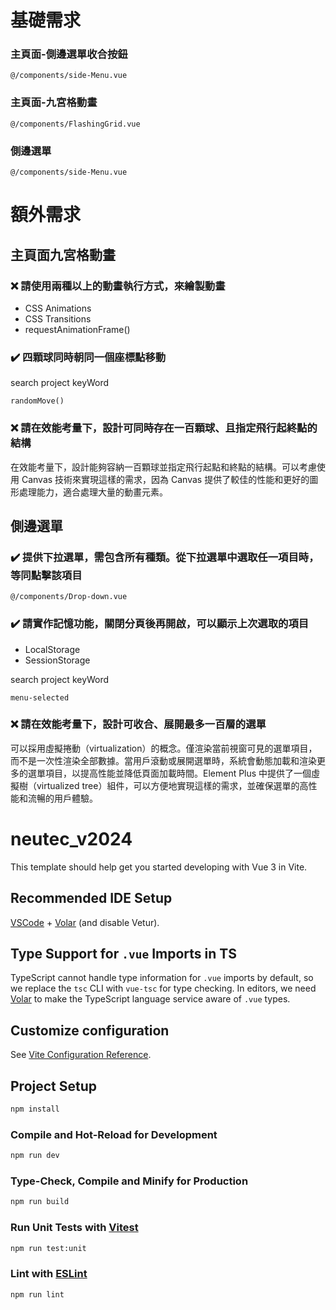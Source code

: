 # 基礎需求

### 主頁面-側邊選單收合按鈕

```
@/components/side-Menu.vue
```

### 主頁面-九宮格動畫

```
@/components/FlashingGrid.vue
```

### 側邊選單

```
@/components/side-Menu.vue
```

# 額外需求

## 主頁面九宮格動畫

### :x: 請使用兩種以上的動畫執行方式，來繪製動畫

- CSS Animations
- CSS Transitions
- requestAnimationFrame()

### :heavy_check_mark: 四顆球同時朝同一個座標點移動

search project keyWord

```
randomMove()
```

### :x: 請在效能考量下，設計可同時存在一百顆球、且指定飛行起終點的結構

在效能考量下，設計能夠容納一百顆球並指定飛行起點和終點的結構。可以考慮使用 Canvas 技術來實現這樣的需求，因為 Canvas 提供了較佳的性能和更好的圖形處理能力，適合處理大量的動畫元素。

## 側邊選單

### :heavy_check_mark: 提供下拉選單，需包含所有種類。從下拉選單中選取任一項目時，等同點擊該項目

```
@/components/Drop-down.vue
```

### :heavy_check_mark: 請實作記憶功能，關閉分頁後再開啟，可以顯示上次選取的項目

- LocalStorage
- SessionStorage

search project keyWord

```
menu-selected
```

### :x: 請在效能考量下，設計可收合、展開最多一百層的選單

可以採用虛擬捲動（virtualization）的概念。僅渲染當前視窗可見的選單項目，而不是一次性渲染全部數據。當用戶滾動或展開選單時，系統會動態加載和渲染更多的選單項目，以提高性能並降低頁面加載時間。Element Plus 中提供了一個虛擬樹（virtualized tree）組件，可以方便地實現這樣的需求，並確保選單的高性能和流暢的用戶體驗。

# neutec_v2024

This template should help get you started developing with Vue 3 in Vite.

## Recommended IDE Setup

[VSCode](https://code.visualstudio.com/) + [Volar](https://marketplace.visualstudio.com/items?itemName=Vue.volar) (and disable Vetur).

## Type Support for `.vue` Imports in TS

TypeScript cannot handle type information for `.vue` imports by default, so we replace the `tsc` CLI with `vue-tsc` for type checking. In editors, we need [Volar](https://marketplace.visualstudio.com/items?itemName=Vue.volar) to make the TypeScript language service aware of `.vue` types.

## Customize configuration

See [Vite Configuration Reference](https://vitejs.dev/config/).

## Project Setup

```sh
npm install
```

### Compile and Hot-Reload for Development

```sh
npm run dev
```

### Type-Check, Compile and Minify for Production

```sh
npm run build
```

### Run Unit Tests with [Vitest](https://vitest.dev/)

```sh
npm run test:unit
```

### Lint with [ESLint](https://eslint.org/)

```sh
npm run lint
```
